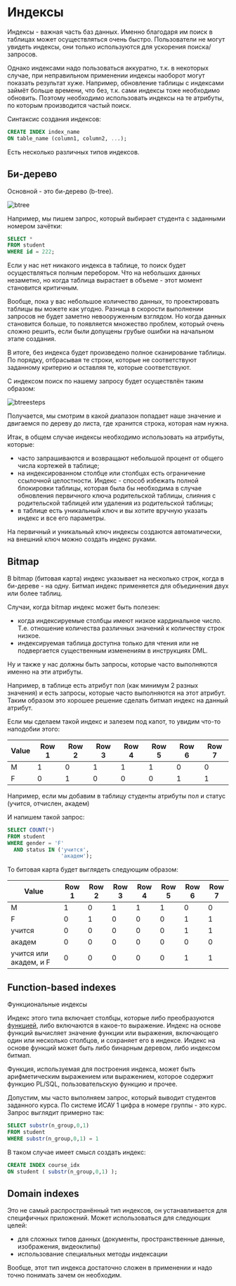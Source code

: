 # Индексы

Индексы - важная часть баз данных. Именно благодаря им поиск в таблицах может осуществляться очень быстро. Пользователи не могут увидеть индексы, они только используются для ускорения поиска/запросов.

Однако индексами надо пользоваться аккуратно, т.к. в некоторых случае, при неправильном применении индексы наоборот могут показать результат хуже. Например, обновление таблицы с индексами займёт больше времени, что без, т.к. сами индексы тоже необходимо обновить. Поэтому необходимо использовать индексы на те атрибуты, по которым производится частый поиск.

Синтаксис создания индексов:

```sql
CREATE INDEX index_name
ON table_name (column1, column2, ...);
```

Есть несколько различных типов индексов.

## Би-дерево

Основной - это би-дерево (b-tree).

![btree](https://docs.oracle.com/cd/E11882_01/server.112/e40540/img/cncpt244.gif)

Например, мы пишем запрос, который выбирает студента с заданными номером зачётки:

```sql
SELECT *
FROM student
WHERE id = 222;
```

Если у нас нет никакого индекса в таблице, то поиск будет осуществляться полным перебором. Что на небольших данных незаметно, но когда таблица вырастает в объеме - этот момент становится критичным.

Вообще, пока у вас небольшое количество данных, то проектировать таблицы вы можете как угодно. Разница в скорости выполнении запросов не будет заметно невооруженным взглядом. Но когда данных становится больше, то появляется множество проблем, который очень сложно решить, если были допущены грубые ошибки на начальном этапе создания.

В итоге, без индекса будет произведено полное сканирование таблицы. По порядку, отбрасывая те строки, которые не соответствуют заданному критерию и оставляя те, которые соответствуют.

С индексом поиск по нашему запросу будет осуществлён таким образом:

![btreesteps](./img/2018-12-26_10-14-52.png)

Получается, мы смотрим в какой диапазон попадает наше значение и двигаемся по дереву до листа, где хранится строка, которая нам нужна.

Итак, в общем случае индексы необходимо использовать на атрибуты, которые:

- часто запрашиваются и возвращают небольшой процент от общего числа кортежей в таблице;
- на индексированном столбце или столбцах есть ограничение ссылочной целостности. Индекс - способ избежать полной блокировки таблицы, которая была бы необходима в случае обновления первичного ключа родительской таблицы, слияния с родительской таблицей или удаления из родительской таблицы;
- в таблице есть уникальный ключ и вы хотите вручную указать индекс и все его параметры.

На первичный и уникальный ключ индексы создаются автоматически, на внешний ключ можно создать индекс руками.

## Bitmap

В bitmap (битовая карта) индекс указывает на несколько строк, когда в би-дереве - на одну. Битмап индекс применяется для объединения двух или более таблиц.

Случаи, когда bitmap индекс может быть полезен:

- когда индексируемые столбцы имеют низкое кардинальное число. Т.е. отношение количества различных значений к количеству строк низкое.
- индексируемая таблица доступна только для чтения или не подвергается существенным изменениям в инструкциях DML.

Ну и также у нас должны быть запросы, которые часто выполняются именно на эти атрибуты.

Например, в таблице есть атрибут пол (как минимум 2 разных значения) и есть запросы, которые часто выполняются на этот атрибут. Таким образом это хорошее решение сделать битмап индекс на данный атрибут.

Если мы сделаем такой индекс и залезем под капот, то увидим что-то наподобии этого:

| Value | Row 1 | Row 2 | Row 3 | Row 4 | Row 5 | Row 6 | Row 7 |
| ----- | ----- | ----- | ----- | ----- | ----- | ----- | ----- |
| M     | 1     | 0     | 1     | 1     | 1     | 0     | 0     |
| F     | 0     | 1     | 0     | 0     | 0     | 1     | 1     |

Например, если мы добавим в таблицу студенты атрибуты пол и статус (учится, отчислен, академ)

И напишем такой запрос:

```sql
SELECT COUNT(*)
FROM student
WHERE gender = 'F'
  AND status IN ('учится',
                 'академ');
```

То битовая карта будет выглядеть следующим образом:

| Value                  | Row 1 | Row 2 | Row 3 | Row 4 | Row 5 | Row 6 | Row 7 |
| ---------------------- | ----- | ----- | ----- | ----- | ----- | ----- | ----- |
| M                      | 1     | 0     | 1     | 1     | 1     | 0     | 0     |
| F                      | 0     | 1     | 0     | 0     | 0     | 1     | 1     |
| учится                 | 0     | 0     | 0     | 0     | 0     | 1     | 1     |
| академ                 | 0     | 0     | 0     | 0     | 0     | 0     | 0     |
| учится или академ, и F | 0     | 0     | 0     | 0     | 0     | 1     | 1     |

## Function-based indexes

Функциональные индексы

Индекс этого типа включает столбцы, которые либо преобразуются [функцией](../6_Functions/README.md), либо включаются в какое-то выражение. Индекс на основе функций вычисляет значение функции или выражения, включающего один или несколько столбцов, и сохраняет его в индексе. Индекс на основе функций может быть либо бинарным деревом, либо индексом битмап.

Функция, используемая для построения индекса, может быть арифметическим выражением или выражением, которое содержит функцию PL/SQL, пользовательскую функцию и прочее.

Допустим, мы часто выполняем запрос, который выводит студентов заданного курса. По системе ИСАУ 1 цифра в номере группы - это курс. Запрос выглядит примерно так:

```sql
SELECT substr(n_group,0,1)
FROM student
WHERE substr(n_group,0,1) = 1
```

В таком случае имеет смысл создать индекс:

```sql
CREATE INDEX course_idx
ON student ( substr(n_group,0,1) );
```

## Domain indexes

Это не самый распространённый тип индексов, он устанавливается для специфичных приложений. Может использоваться для следующих целей:

- для сложных типов данных (документы, пространственные данные, изображения, видеоклипы)
- использование специальных методы индексации

Вообще, этот тип индекса достаточно сложен в применении и надо точно понимать зачем он необходим.
